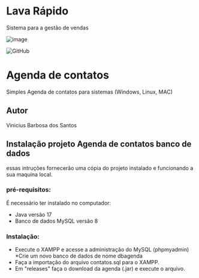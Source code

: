 # Lava Rápido

Sistema para a gestão de vendas 

![image](https://github.com/viniciussantosbarbosa/Lava_Rapido/assets/95319523/3d6bba1b-ff5a-48b0-aa98-0798bb7d441e)


![GitHub](https://img.shields.io/github/license/viniciussantosbarbosa/agenda)
# Agenda de contatos 
Simples Agenda de contatos para sistemas (Windows, Linux, MAC)

## Autor
Vinicius Barbosa dos Santos

## Instalação projeto Agenda de contatos banco de dados
essas intruções fornecerão uma cópia do projeto instalado e funcionando a sua maquina local. 
### pré-requisitos:
É necessário ter instalado no computador:
* Java versão 17
* Banco de dados MySQL versão 8
### Instalação:
* Execute o XAMPP e acesse a administração do MySQL (phpmyadmin)
*Crie um novo banco de dados de nome dbagenda
* Faça a importação do arquivo contatos.sql para o XAMPP.
* Em "releases" faça o download da agenda (.jar) e execute o arquivo.
